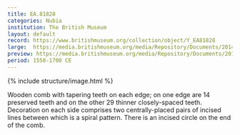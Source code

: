 ```yaml
---
title: EA.81828
categories: Nubia
institution: The British Museum
layout: default
record: https://www.britishmuseum.org/collection/object/Y_EA81828
large:  https://media.britishmuseum.org/media/Repository/Documents/2014_11/5_12/31255811_2483_4a64_a682_a3da00c693c1/mid_01195950_001.jpg
preview: https://media.britishmuseum.org/media/Repository/Documents/2014_11/5_12/31255811_2483_4a64_a682_a3da00c693c1/small_01195950_001.jpg
period: 1550-1700 CE
---
```

{% include structure/image.html %}

Wooden comb with tapering teeth on each edge; on one edge are 14 preserved teeth and on the other 29 thinner closely-spaced teeth. Decoration on each side comprises two centrally-placed pairs of incised lines between which is a spiral pattern. There is an incised circle on the end of the comb.

